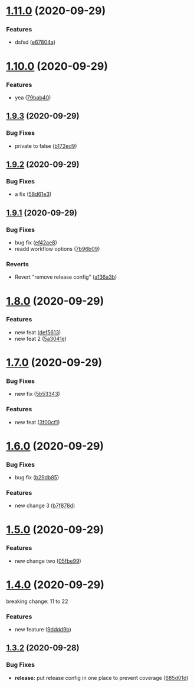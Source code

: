 # [1.11.0](https://github.com/hssngl/semantic-release-action-bug/compare/v1.10.0...v1.11.0) (2020-09-29)


### Features

* dsfsd ([e67804a](https://github.com/hssngl/semantic-release-action-bug/commit/e67804a542202148600518d2e89a61df4737c6f2))

# [1.10.0](https://github.com/hssngl/semantic-release-action-bug/compare/v1.9.3...v1.10.0) (2020-09-29)


### Features

* yea ([79bab40](https://github.com/hssngl/semantic-release-action-bug/commit/79bab403b95c2b9872e65ad4af6680af4163026f))

## [1.9.3](https://github.com/hssngl/semantic-release-action-bug/compare/v1.9.2...v1.9.3) (2020-09-29)


### Bug Fixes

* private to false ([b172ed9](https://github.com/hssngl/semantic-release-action-bug/commit/b172ed999cb5f74edb7051bd2be3cbf558f45875))

## [1.9.2](https://github.com/hssngl/semantic-release-action-bug/compare/v1.9.1...v1.9.2) (2020-09-29)


### Bug Fixes

* a fix ([58d61e3](https://github.com/hssngl/semantic-release-action-bug/commit/58d61e3f019bfe133d273ca48e1ab7c4e83e6cc1))

## [1.9.1](https://github.com/hssngl/semantic-release-action-bug/compare/v1.9.0...v1.9.1) (2020-09-29)


### Bug Fixes

* bug fix ([ef42ae8](https://github.com/hssngl/semantic-release-action-bug/commit/ef42ae8b813eca7fbb55a4d49dab9b47dcf6fb80))
* readd workflow options ([7b96b09](https://github.com/hssngl/semantic-release-action-bug/commit/7b96b09cb6908c008f7d67a4ed2450de18bcd20c))


### Reverts

* Revert "remove release config" ([a136a3b](https://github.com/hssngl/semantic-release-action-bug/commit/a136a3b83f3e4ac665a2eddf982ba45e4832a41e))

# [1.8.0](https://github.com/hssngl/semantic-release-action-bug/compare/v1.7.0...v1.8.0) (2020-09-29)


### Features

* new feat ([def5613](https://github.com/hssngl/semantic-release-action-bug/commit/def5613467aabf0fdbb8ecebb2a7f6a36f82840a))
* new feat 2 ([5a3041e](https://github.com/hssngl/semantic-release-action-bug/commit/5a3041e0b6a95ca403f85c083885f702574b4489))

# [1.7.0](https://github.com/hssngl/semantic-release-action-bug/compare/v1.6.0...v1.7.0) (2020-09-29)


### Bug Fixes

* new fix ([5b53343](https://github.com/hssngl/semantic-release-action-bug/commit/5b53343648b2beb309f474defce9cf00b37b70be))


### Features

* new feat ([3f00cf1](https://github.com/hssngl/semantic-release-action-bug/commit/3f00cf1f945cdafc0a647f9ba9002904c42e601e))

# [1.6.0](https://github.com/hssngl/semantic-release-action-bug/compare/v1.5.0...v1.6.0) (2020-09-29)


### Bug Fixes

* bug fix ([b29db85](https://github.com/hssngl/semantic-release-action-bug/commit/b29db8501c2abbd17b82a9ac5ebd7065331554d6))


### Features

* new change 3 ([b7f878d](https://github.com/hssngl/semantic-release-action-bug/commit/b7f878dd8a359212c11dbda0f2b69c47f98f0901))

# [1.5.0](https://github.com/hssngl/semantic-release-action-bug/compare/v1.4.0...v1.5.0) (2020-09-29)

### Features

- new change two ([05fbe99](https://github.com/hssngl/semantic-release-action-bug/commit/05fbe9976d326df24da2018b3de051addf7262d6))

# [1.4.0](https://github.com/hssngl/semantic-release-action-bug/compare/v1.3.2...v1.4.0) (2020-09-29)

breaking change:
11 to 22

### Features

- new feature ([9dddd9b](https://github.com/hssngl/semantic-release-action-bug/commit/9dddd9bb0aa3c24d1389615c5d8f6c3b7fe1712a))

## [1.3.2](https://github.com/hssngl/semantic-release-action-bug/compare/v1.3.1...v1.3.2) (2020-09-28)

### Bug Fixes

- **release:** put release config in one place to prevent coverage ([685d01d](https://github.com/hssngl/semantic-release-action-bug/commit/685d01d910777ad364f269356408b1be663595bb))
